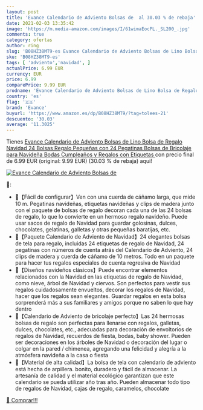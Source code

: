 ```yaml
---
layout: post
title: 'Evance Calendario de Adviento Bolsas de  al 30.03 % de rebaja'
date: 2021-02-03 13:35:42
image: 'https://m.media-amazon.com/images/I/61wimaEocPL._SL200_.jpg'
comments: true
category: ofertas
author: ring
slug: 'B08HZ38MT9-es Evance Calendario de Adviento Bolsas de Lino Bolsa de...'
sku: 'B08HZ38MT9-es'
tags: [ 'adviento','navidad', ]
actualPrice: 6.99 EUR
currency: EUR
price: 6.99
comparePrice: 9.99 EUR
prodname: 'Evance Calendario de Adviento Bolsas de Lino Bolsa de Regalo Navidad  24 Bolsas Regalo Pequeñas con 24 Pegatinas  Bolsas de Bricolaje para Navideña  Bodas  Cumpleaños y Regalos  con Etiquetas '
country: 'es'
flag: '🇪🇸'
brand: 'Evance'
buyurl: 'https://www.amazon.es/dp/B08HZ38MT9/?tag=tolees-21'
descuento: '30.03'
average: '11.3025'
---
```


Tienes [Evance Calendario de Adviento Bolsas de Lino Bolsa de Regalo Navidad  24 Bolsas Regalo Pequeñas con 24 Pegatinas  Bolsas de Bricolaje para Navideña  Bodas  Cumpleaños y Regalos  con Etiquetas ](https://www.amazon.es/dp/B08HZ38MT9/?tag=tolees-21) con precio final de  6.99 EUR (original: 9.99 EUR) (30.03 %  de rebaja) aqui!

[![Evance Calendario de Adviento Bolsas de ](https://m.media-amazon.com/images/I/61wimaEocPL._SL200_.jpg)](https://www.amazon.es/dp/B08HZ38MT9/?tag=tolees-21)

🔎:

- 🎅【Fácil de configurar】Ven con una cuerda de cáñamo larga, que mide 10 m. Pegatinas navideñas, etiquetas navideñas y clips de madera junto con el paquete de bolsas de regalo decoran cada una de las 24 bolsas de regalo, lo que lo convierte en un hermoso regalo navideño. Puede usar sacos de regalo de Navidad para guardar golosinas, dulces, chocolates, gelatinas, galletas y otras pequeñas baratijas, etc.
- 🎅【Paquete Calendario de Adviento de Navidad】24 elegantes bolsas de tela para regalo, incluidas 24 etiquetas de regalo de Navidad, 24 pegatinas con números de cuenta atrás del Calendario de Adviento, 24 clips de madera y cuerda de cáñamo de 10 metros. Todo en un paquete para hacer tus regalos especiales de cuenta regresiva de Navidad
- 🎅【Diseños navideños clásicos】Puede encontrar elementos relacionados con la Navidad en las etiquetas de regalo de Navidad, como nieve, árbol de Navidad y ciervos. Son perfectos para vestir sus regalos cuidadosamente envueltos, decorar los regalos de Navidad, hacer que los regalos sean elegantes. Guardar regalos en esta bolsa sorprenderá más a sus familiares y amigos porque no saben lo que hay dentro
- 🎅【Calendario de Adviento de bricolaje perfecto】Las 24 hermosas bolsas de regalo son perfectas para llenarse con regalos, galletas, dulces, chocolates, etc., adecuadas para decoración de envoltorios de regalos de Navidad, recuerdos de fiesta, bodas, baby shower. Pueden ser decoraciones en los árboles de Navidad o decoración del lugar o colgar en la pared / chimenea, agregando una felicidad y alegría a la atmósfera navideña a la casa o fiesta
- 🎅【Material de alta calidad】La bolsa de tela con calendario de adviento está hecha de arpillera. bonito, duradero y fácil de almacenar. La artesanía de calidad y el material ecológico garantizan que este calendario se pueda utilizar año tras año. Pueden almacenar todo tipo de regalos de Navidad, cajas de regalo, caramelos, chocolate

[🛒 Comprar!!!](https://www.amazon.es/dp/B08HZ38MT9/?tag=tolees-21)
